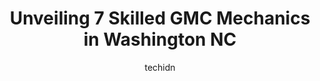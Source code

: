 ---
layout: ampstory
image: https://images.unsplash.com/photo-1621772991673-de61ffe34408?ixlib=rb-4.0.3&ixid=MnwxMjA3fDB8MHxwaG90by1wYWdlfHx8fGVufDB8fHx8&auto=format&fit=crop&w=640&h=853&q=80
author: techidn
featured: false
description: Discover the 7 best GMC Mechanic in Washington NC, USA and ensure your vehicle receives the highest quality of care. These trusted professionals are known for their skill, knowledge, and ded
title: Unveiling 7 Skilled GMC Mechanics in Washington NC
cover:
   title: Unveiling 7 Skilled GMC Mechanics in Washington NC
   subtitle: Rickpate
   background: https://images.unsplash.com/photo-1621772991673-de61ffe34408?ixlib=rb-4.0.3&ixid=MnwxMjA3fDB8MHxwaG90by1wYWdlfHx8fGVufDB8fHx8&auto=format&fit=crop&w=640&h=853&q=80

pages: 
 - layout: thirds
   top: <h1>#1 Pecheles Ford</h1>
   bottom: "<p>After months of searching for a dealership with fair pricing on a new Bronco instead of $5-10k markups, we finally found Pecheles. Christian, we greatly appreciate your p</p>"
   background: https://www.knot35.com/toplist/wp-content/uploads/2023/06/best-gmc-mechanic-1-in-washington-nc-1685834930.jpeg
   backgroundblur: true
 - layout: thirds
   top: <h1>#2 Lee Chevrolet Buick</h1>
   bottom: "<p>2375 W 5th St, Washington, NC 27889, United States</p>"
   background: https://www.knot35.com/toplist/wp-content/uploads/2023/06/best-gmc-mechanic-2-in-washington-nc-1685834931.png
   cta:
      link: https://www.knot35.com/toplist/unveiling-7-skilled-gmc-mechanics-in-washington-nc/
      text: Unveiling 7 Skilled GMC Mechanics in Washington NC
 - layout: thirds
   top: <h1>#3 Pughs Tire & Service Centers</h1>
   bottom: "<p>1130 John Small Ave, Washington, NC 27889, United States</p>"
   background: https://www.knot35.com/toplist/wp-content/uploads/2023/06/best-gmc-mechanic-3-in-washington-nc-1685834931.jpeg
   cta:
      link: https://www.knot35.com/toplist/unveiling-7-skilled-gmc-mechanics-in-washington-nc/
      text: Unveiling 7 Skilled GMC Mechanics in Washington NC
 - layout: thirds
   top: <h1>#4 Warehouse Tire & Battery Sales</h1>
   bottom: "<p>301 Hackney Ave, Washington, NC 27889, United States</p>"
   background: https://images.unsplash.com/photo-1580610447943-1bfbef5efe07?ixlib=rb-4.0.3&ixid=MnwxMjA3fDB8MHxwaG90by1wYWdlfHx8fGVufDB8fHx8&auto=format&fit=crop&w=640&h=853&q=80
   cta:
      link: https://www.knot35.com/toplist/unveiling-7-skilled-gmc-mechanics-in-washington-nc/
      text: Unveiling 7 Skilled GMC Mechanics in Washington NC
 - layout: thirds
   top: <h1>#5 Carolina Ave 76</h1>
   bottom: "<p>710 Carolina Ave, Washington, NC 27889, United States</p>"
   background: https://images.unsplash.com/photo-1609083590460-7b8cc0ca65f8?ixlib=rb-4.0.3&ixid=MnwxMjA3fDB8MHxwaG90by1wYWdlfHx8fGVufDB8fHx8&auto=format&fit=crop&w=640&h=853&q=80
   cta:
      link: https://www.knot35.com/toplist/unveiling-7-skilled-gmc-mechanics-in-washington-nc/
      text: Unveiling 7 Skilled GMC Mechanics in Washington NC
 - layout: thirds
   top: <h1>#6 NAPA Auto Parts - Piston Ring and Machine Company</h1>
   bottom: "<p>1218 John Small Ave, Washington, NC 27889, United States</p>"
   background: https://images.unsplash.com/photo-1553949345-eb786bb3f7ba?ixlib=rb-4.0.3&ixid=MnwxMjA3fDB8MHxwaG90by1wYWdlfHx8fGVufDB8fHx8&auto=format&fit=crop&w=640&h=853&q=80
   cta:
      link: https://www.knot35.com/toplist/unveiling-7-skilled-gmc-mechanics-in-washington-nc/
      text: Unveiling 7 Skilled GMC Mechanics in Washington NC
 - layout: thirds
   top: <h1>#7 Luigis Garage</h1>
   bottom: "<p>730 W 5th St, Washington, NC 27889, United States</p>"
   background: https://images.unsplash.com/photo-1608411404720-c8f0417bcdba?ixlib=rb-4.0.3&ixid=MnwxMjA3fDB8MHxwaG90by1wYWdlfHx8fGVufDB8fHx8&auto=format&fit=crop&w=640&h=853&q=80
   cta:
      link: https://www.knot35.com/toplist/unveiling-7-skilled-gmc-mechanics-in-washington-nc/
      text: Unveiling 7 Skilled GMC Mechanics in Washington NC
 - layout: thirds
   middle: Continue reading...
   background: https://images.unsplash.com/photo-1620421680010-0766ff230392?ixlib=rb-4.0.3&ixid=MnwxMjA3fDB8MHxwaG90by1wYWdlfHx8fGVufDB8fHx8&auto=format&fit=crop&w=640&h=853&q=80
   cta:
      link: https://www.knot35.com/toplist/unveiling-7-skilled-gmc-mechanics-in-washington-nc/
      text: Unveiling 7 Skilled GMC Mechanics in Washington NC
      
---